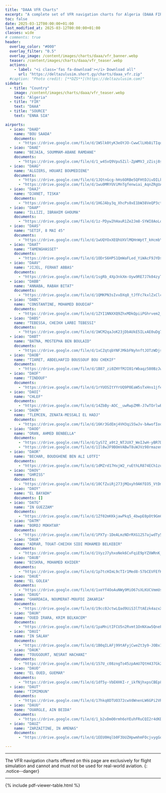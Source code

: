 ```yaml
---
title: "DAAA VFR Charts"
excerpt: "A complete set of VFR navigation charts for Algeria (DAAA FIR) from ENNA SIA available for view & download."
toc: false
date: 2025-03-12T00:00:00+01:00
last_modified_at: 2025-03-12T00:00:00+01:00
classes: wide
# comments: true
header:
  overlay_color: "#000"
  overlay_filter: "0.5"
  overlay_image: /content/images/charts/daaa/vfr_banner.webp
  teaser: /content/images/charts/daaa/vfr_teaser.webp
  actions:
    - label: "<i class='fas fa-download'></i> Download all"
      url: "https://deltazulusim.short.gy/charts/daaa_vfr.zip"
  #caption: "Photo credit: [**DZS**](https://deltazulusim.com)"
sidebar:
  - title: "Country"
    image: /content/images/charts/daaa/vfr_teaser.webp
    text: "Algeria"
  - title: "FIR"
    text: "DAAA"
  - title: "SOURCE"
    text: "ENNA SIA"

airports:
  - icao: "DAAD"
    name: "BOU SAADA"
    documents: 
      - "https://drive.google.com/file/d/1WSlk0tyK3eOYJO-CwwClLHb8iTIqotZC/view"
  - icao: "DAAE"
    name: "BEJAIA, SOUMMAM-ABANE RAMDANE"
    documents: 
      - "https://drive.google.com/file/d/1_w4SvQ9Vpu5Zil-ZpWMVJ_zZisj8sX6m/view"
  - icao: "DAAG"
    name: "ALGIERS, HOUARI BOUMEDIENE"
    documents:
      - "https://drive.google.com/file/d/1JQtnGcg-hHs6ORBe5QFHtDJivDILkRdH/view"
      - "https://drive.google.com/file/d/1wu0MRYUViMnTgfenwiai_AqnZRgUATQj/view"
  - icao: "DAAJ"
    name: "DJANET, TISKA"
    documents: 
      - "https://drive.google.com/file/d/1HGJAby3q_XhcPs0xE1bW38VeQP3ctVDj/view"
  - icao: "DAAP"
    name: "ILLIZI, IBRAHIM GHOUMA"
    documents: 
      - "https://drive.google.com/file/d/1z-PDyw2hHauR1Ze2Jm8-SYWI8AoLdRfX/view"
  - icao: "DAAS"
    name: "SETIF, 8 MAI 45"
    documents: 
      - "https://drive.google.com/file/d/1wUQYOxXEQhUXVlMQHnWptT_kHcmbY9lf/view"
  - icao: "DAAT"
    name: "TAMENGHASSET"
    documents: 
      - "https://drive.google.com/file/d/1ODrS6HPS1QmWaFLed_YiWAcF9JYDsFaV/view"
  - icao: "DAAV"
    name: "JIJEL, FERHAT ABBAS"
    documents: 
      - "https://drive.google.com/file/d/1sgRb_4Xp3nkXm-Uyw9RE7J7k04zyTUOB/view"
  - icao: "DABB"
    name: "ANNABA, RABAH BITAT"
    documents: 
      - "https://drive.google.com/file/d/1QMKPN3sIvvDXq8_tJfFc7kxlZxClcpvy/view"
  - icao: "DABC"
    name: "CONSTANTINE, MOHAMED BOUDIAF"
    documents: 
      - "https://drive.google.com/file/d/1ZYI1NNXXQ9ZhxMDkQpiiPGhrvem2_y8t/view"
  - icao: "DABS"
    name: "TEBESSA, CHEIKH LARBI TEBESSI"
    documents: 
      - "https://drive.google.com/file/d/1WCM2qaJoK23jDbAUkE5ILxAE0uDg7NWN/view"
  - icao: "DABT"
    name: "BATNA, MOSTEPHA BEN BOULAID"
    documents: 
      - "https://drive.google.com/file/d/1xCZqtqbYNFJMkbFNyhnftJOTzWDjsUP4/view"
  - icao: "DAOB"
    name: "TIARET, ABDELHAFID BOUSSOUF BOU CHEKIF"
    documents: 
      - "https://drive.google.com/file/d/1B87_zi0ZHYfMJI01rWbaqz580BzJwmlp/view"
  - icao: "DAOF"
    name: "TINDOUF"
    documents: 
      - "https://drive.google.com/file/d/1rYUOSItYYrUQ9P0EaW5sTxHns1jfeceM/view"
  - icao: "DAOI"
    name: "CHLEF"
    documents: 
      - "https://drive.google.com/file/d/14ZbBy-AOC__uwRwpZMR-J7wTOrlwB-mk/view"
  - icao: "DAON"
    name: "TLEMCEN, ZENATA-MESSALI EL HADJ"
    documents: 
      - "https://drive.google.com/file/d/16Kr3GdEmj4VH3qi5SwJv-bAwofIoqrdA/view"
  - icao: "DAOO"
    name: "ORAN, AHMED BENBELLA"
    documents: 
      - "https://drive.google.com/file/d/1yS7Z_a9t2_NTJUX7_WeIJwH-yBR7D-nu/view"
      - "https://drive.google.com/file/d/1Il8wJF9BOmVABwT8uWJVz98rmazem0La/view"
  - icao: "DAOR"
    name: "BECHAR, BOUDGHENE BEN ALI LOTFI"
    documents: 
      - "https://drive.google.com/file/d/1dMZrd17HxjW2_ruEthLR874ECh1zuOQQ/view"
  - icao: "DAOV"
    name: "GHRISS"
    documents: 
      - "https://drive.google.com/file/d/10CfZuiRj273jMQxyh9AKfEO5_VtDmrTh/view"
  - icao: "DAOY"
    name: "EL BAYADH"
    documents: []
  - icao: "DATG"
    name: "IN GUEZZAM"
    documents: 
      - "https://drive.google.com/file/d/1Zf02mKKkjawPkq5_4bwpE0pOt9GmCV3b/view"
  - icao: "DATM"
    name: "BORDJ MOKHTAR"
    documents: 
      - "https://drive.google.com/file/d/1PXTy-1DeALmzNDrRXG1257ajwdTy5TE1/view"
  - icao: "DAUA"
    name: "ADRAR, TOUAT-CHEIKH SIDI MOHAMED BELKEBIR"
    documents: 
      - "https://drive.google.com/file/d/1VyzJ7yhxoNek6CvFqiE9pYZXWRnK_6HA/view"
  - icao: "DAUB"
    name: "BISKRA, MOHAMED KHIDER"
    documents: 
      - "https://drive.google.com/file/d/1p7tcHImL9cTIr1Med8-57bCEVFEfKgbu/view"
  - icao: "DAUE"
    name: "EL GOLEA"
    documents: 
      - "https://drive.google.com/file/d/1xeYf4OoAuNWy9MiO67sXLKUCVmmUshJb/view"
  - icao: "DAUG"
    name: "GHARDAIA, NOUMERAT-MOUFDI ZAKARIA"
    documents: 
      - "https://drive.google.com/file/d/19cc0JctwLQad9UiS3lTtAEzk4azxXNAS/view"
  - icao: "DAUH"
    name: "OUED IRARA, KRIM BELKACEM"
    documents: 
      - "https://drive.google.com/file/d/1paMnitIFCU5n2Rvmt1OnNXaw5QnePguU/view"
  - icao: "DAUI"
    name: "IN SALAH"
    documents: 
      - "https://drive.google.com/file/d/1B0qILAFj99tAFyjCweZt3y9-JOBx1mCR/view"
  - icao: "DAUK"
    name: "TOUGGOURT, NESRAT HACHANI"
    documents: 
      - "https://drive.google.com/file/d/157U_c08zngTo45zpAmU7QtH437Gk2yVa/view"
  - icao: "DAUO"
    name: "EL OUED, GUEMAR"
    documents: 
      - "https://drive.google.com/file/d/1df5y-VbEHXKI-r_ikfNjhxpsCBEp8gXc/view"
  - icao: "DAUT"
    name: "TIMIMOUN"
    documents: 
      - "https://drive.google.com/file/d/17hkq0DTUO372cwVdWnenLW6GPi2VRC5O/view"
  - icao: "DAUU"
    name: "OUARGLE, AIN BEIDA"
    documents: 
      - "https://drive.google.com/file/d/1_b2vDmO0rmh6oYEuhFRuCQI2r4dKDonh/view"
  - icao: "DAUZ"
    name: "ZARZAITINE, IN AMENAS"
    documents: 
      - "https://drive.google.com/file/d/1EEU0Hqlb0F3bUZHpwmhmFOcjvygGoiWh/view"

---
```


---

The VFR navigation charts offered on this page are exclusively for flight simulation and cannot and must not be used for real-world aviation.
{: .notice--danger}

---

{% include pdf-viewer-table.html %}
